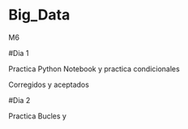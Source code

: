 # Big_Data

M6

#Dia 1

Practica Python Notebook y practica condicionales

Corregidos y aceptados

#Dia 2

Practica Bucles y 

